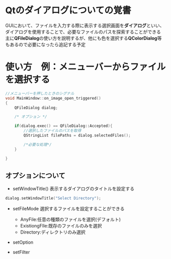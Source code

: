 # Qtのダイアログについての覚書
GUIにおいて、ファイルを入力する際に表示する選択画面を**ダイアログ**といい、
ダイアログを使用することで、必要なファイルのパスを探索することができる  
主に**QFileDialog**の使い方を説明するが、他にも色を選択する**QColorDialog**等もあるので必要になったら追記する予定

# 使い方　例：メニューバーからファイルを選択する
```C++
//メニューバーを押したときのシグナル
void MainWindow::on_image_open_triggered()
{
    QFileDialog dialog;

    /* オプション */

    if(dialog.exec() == QFileDialog::Accepted){
        //選択したファイルのパスを取得
        QStringList filePaths = dialog.selectedFiles();

        /*必要な処理*/
    }

}
```
## オプションについて
- setWindowTitle()
表示するダイアログのタイトルを設定する  
```C++
dialog.setWindowTitle("Select Directory");
```
- setFileMode
選択するファイルを設定することができる
  - AnyFile:任意の種類のファイルを選択(デフォルト)
  - ExistiongFIle:既存のファイルのみを選択
  - Directory:ディレクトリのみ選択

- setOption

- setFilter


